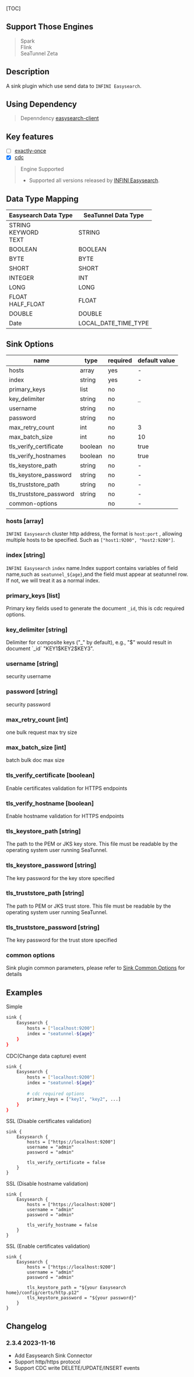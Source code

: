 [TOC]

## Support Those Engines

> Spark<br/>
> Flink<br/>
> SeaTunnel Zeta<br/>

## Description

A sink plugin which use send data to `INFINI Easysearch`.

## Using Dependency

> Depenndency [easysearch-client](https://central.sonatype.com/artifact/com.infinilabs/easysearch-client)
>
  ## Key features

- [ ] [exactly-once]($Intro-To-Connector-V2-Features)
- [x] [cdc]($Intro-To-Connector-V2-Features)

> Engine Supported
>
> * Supported all versions released by [INFINI Easysearch](https://www.infini.com/download/?product=easysearch).

## Data Type Mapping

|    Easysearch Data Type     | SeaTunnel Data Type  |
|-----------------------------|----------------------|
| STRING<br/>KEYWORD<br/>TEXT | STRING               |
| BOOLEAN                     | BOOLEAN              |
| BYTE                        | BYTE                 |
| SHORT                       | SHORT                |
| INTEGER                     | INT                  |
| LONG                        | LONG                 |
| FLOAT<br/>HALF_FLOAT        | FLOAT                |
| DOUBLE                      | DOUBLE               |
| Date                        | LOCAL_DATE_TIME_TYPE |

## Sink Options

|          name           |  type   | required | default value |
|-------------------------|---------|----------|---------------|
| hosts                   | array   | yes      | -             |
| index                   | string  | yes      | -             |
| primary_keys            | list    | no       |               |
| key_delimiter           | string  | no       | `_`           |
| username                | string  | no       |               |
| password                | string  | no       |               |
| max_retry_count         | int     | no       | 3             |
| max_batch_size          | int     | no       | 10            |
| tls_verify_certificate  | boolean | no       | true          |
| tls_verify_hostnames    | boolean | no       | true          |
| tls_keystore_path       | string  | no       | -             |
| tls_keystore_password   | string  | no       | -             |
| tls_truststore_path     | string  | no       | -             |
| tls_truststore_password | string  | no       | -             |
| common-options          |         | no       | -             |

### hosts [array]

`INFINI Easysearch` cluster http address, the format is `host:port` , allowing multiple hosts to be specified. Such as `["host1:9200", "host2:9200"]`.

### index [string]

`INFINI Easysearch`  `index` name.Index support contains variables of field name,such as `seatunnel_${age}`,and the field must appear at seatunnel row.
If not, we will treat it as a normal index.

### primary_keys [list]

Primary key fields used to generate the document `_id`, this is cdc required options.

### key_delimiter [string]

Delimiter for composite keys ("_" by default), e.g., "$" would result in document `_id` "KEY1$KEY2$KEY3".

### username [string]

security username

### password [string]

security password

### max_retry_count [int]

one bulk request max try size

### max_batch_size [int]

batch bulk doc max size

### tls_verify_certificate [boolean]

Enable certificates validation for HTTPS endpoints

### tls_verify_hostname [boolean]

Enable hostname validation for HTTPS endpoints

### tls_keystore_path [string]

The path to the PEM or JKS key store. This file must be readable by the operating system user running SeaTunnel.

### tls_keystore_password [string]

The key password for the key store specified

### tls_truststore_path [string]

The path to PEM or JKS trust store. This file must be readable by the operating system user running SeaTunnel.

### tls_truststore_password [string]

The key password for the trust store specified

### common options

Sink plugin common parameters, please refer to [Sink Common Options]($SK-Sink-Common-Options) for details

## Examples

Simple

```bash
sink {
    Easysearch {
        hosts = ["localhost:9200"]
        index = "seatunnel-${age}"
    }
}
```

CDC(Change data capture) event

```bash
sink {
    Easysearch {
        hosts = ["localhost:9200"]
        index = "seatunnel-${age}"
        
        # cdc required options
        primary_keys = ["key1", "key2", ...]
    }
}
```

SSL (Disable certificates validation)

```hocon
sink {
    Easysearch {
        hosts = ["https://localhost:9200"]
        username = "admin"
        password = "admin"
        
        tls_verify_certificate = false
    }
}
```

SSL (Disable hostname validation)

```hocon
sink {
    Easysearch {
        hosts = ["https://localhost:9200"]
        username = "admin"
        password = "admin"
        
        tls_verify_hostname = false
    }
}
```

SSL (Enable certificates validation)

```hocon
sink {
    Easysearch {
        hosts = ["https://localhost:9200"]
        username = "admin"
        password = "admin"
        
        tls_keystore_path = "${your Easysearch home}/config/certs/http.p12"
        tls_keystore_password = "${your password}"
    }
}
```

## Changelog

### 2.3.4 2023-11-16

- Add Easysearch Sink Connector
- Support http/https protocol
- Support CDC write DELETE/UPDATE/INSERT events

